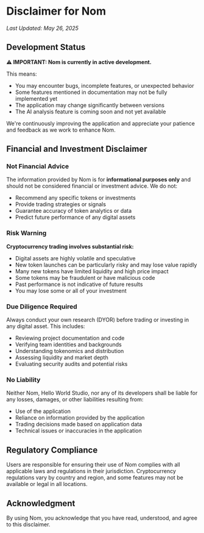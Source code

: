 # Disclaimer for Nom

*Last Updated: May 26, 2025*

## Development Status

**⚠️ IMPORTANT: Nom is currently in active development.**

This means:
- You may encounter bugs, incomplete features, or unexpected behavior
- Some features mentioned in documentation may not be fully implemented yet
- The application may change significantly between versions
- The AI analysis feature is coming soon and not yet available

We're continuously improving the application and appreciate your patience and feedback as we work to enhance Nom.

## Financial and Investment Disclaimer

### Not Financial Advice

The information provided by Nom is for **informational purposes only** and should not be considered financial or investment advice. We do not:
- Recommend any specific tokens or investments
- Provide trading strategies or signals
- Guarantee accuracy of token analytics or data
- Predict future performance of any digital assets

### Risk Warning

**Cryptocurrency trading involves substantial risk:**
- Digital assets are highly volatile and speculative
- New token launches can be particularly risky and may lose value rapidly
- Many new tokens have limited liquidity and high price impact
- Some tokens may be fraudulent or have malicious code
- Past performance is not indicative of future results
- You may lose some or all of your investment

### Due Diligence Required

Always conduct your own research (DYOR) before trading or investing in any digital asset. This includes:
- Reviewing project documentation and code
- Verifying team identities and backgrounds
- Understanding tokenomics and distribution
- Assessing liquidity and market depth
- Evaluating security audits and potential risks

### No Liability

Neither Nom, Hello World Studio, nor any of its developers shall be liable for any losses, damages, or other liabilities resulting from:
- Use of the application
- Reliance on information provided by the application
- Trading decisions made based on application data
- Technical issues or inaccuracies in the application

## Regulatory Compliance

Users are responsible for ensuring their use of Nom complies with all applicable laws and regulations in their jurisdiction. Cryptocurrency regulations vary by country and region, and some features may not be available or legal in all locations.

## Acknowledgment

By using Nom, you acknowledge that you have read, understood, and agree to this disclaimer.
